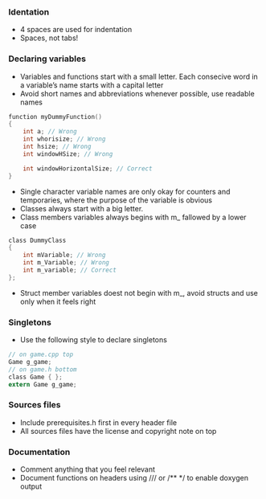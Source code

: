 ### Identation
* 4 spaces are used for indentation
* Spaces, not tabs!

### Declaring variables
* Variables and functions start with a small letter. Each consecive word in a variable’s
name starts with a capital letter
* Avoid short names and abbreviations whenever possible, use readable names

```C
function myDummyFunction()
{
    int a; // Wrong
    int whorisize; // Wrong
    int hsize; // Wrong
    int windowHSize; // Wrong

    int windowHorizontalSize; // Correct
}
```
* Single character variable names are only okay for counters and temporaries, where the purpose of the variable is obvious
* Classes always start with a big letter.
* Class members variables always begins with m_ fallowed by a lower case

```C
class DummyClass
{
    int mVariable; // Wrong
    int m_Variable; // Wrong
    int m_variable; // Correct
};
```

* Struct member variables doest not begin with m_, avoid structs and use only when it feels right

### Singletons
* Use the following style to declare singletons
```C
// on game.cpp top
Game g_game;
// on game.h bottom
class Game { };
extern Game g_game;
```

### Sources files
* Include prerequisites.h first in every header file
* All sources files have the license and copyright note on top

### Documentation
* Comment anything that you feel relevant
* Document functions on headers using /// or /** */ to enable doxygen output
